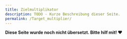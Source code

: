 ```yaml
---
title: Zielmultiplikator
description: TODO - Kurze Beschreibung dieser Seite.
permalink: /Target_multiplier/
---
```


**Diese Seite wurde noch nicht übersetzt. Bitte hilf mit! ❤**
